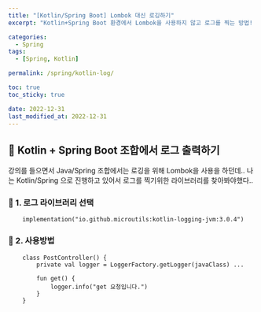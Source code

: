 ```yaml
---
title: "[Kotlin/Spring Boot] Lombok 대신 로깅하기"
excerpt: "Kotlin+Spring Boot 환경에서 Lombok을 사용하지 않고 로그를 찍는 방법! 🕶"

categories:
  - Spring
tags:
  - [Spring, Kotlin]

permalink: /spring/kotlin-log/

toc: true
toc_sticky: true

date: 2022-12-31
last_modified_at: 2022-12-31
---
```


## 🦥 Kotlin + Spring Boot 조합에서 로그 출력하기

강의를 들으면서 Java/Spring 조합에서는 로깅을 위해 Lombok을 사용을 하던데.. 나는 Kotlin/Spring 으로 진행하고 있어서 로그를 찍기위한 라이브러리를 찾아봐야했다..

### 🌿 1. 로그 라이브러리 선택
```
    implementation("io.github.microutils:kotlin-logging-jvm:3.0.4")
```

### 🌿 2. 사용방법
```
    class PostController() {
        private val logger = LoggerFactory.getLogger(javaClass) ...

        fun get() {
            logger.info("get 요청입니다.")
        }
    }
```